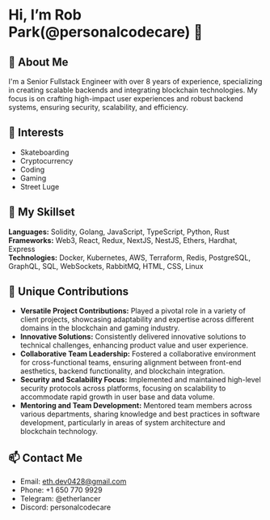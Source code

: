 # Hi, I’m Rob Park(@personalcodecare) 👋

## 🚀 About Me

I'm a Senior Fullstack Engineer with over 8 years of experience, specializing in creating scalable backends and integrating blockchain technologies. My focus is on crafting high-impact user experiences and robust backend systems, ensuring security, scalability, and efficiency.

## 👀 Interests

- Skateboarding
- Cryptocurrency
- Coding
- Gaming
- Street Luge

## 🔨 My Skillset

**Languages:** Solidity, Golang, JavaScript, TypeScript, Python, Rust  
**Frameworks:** Web3, React, Redux, NextJS, NestJS, Ethers, Hardhat, Express  
**Technologies:** Docker, Kubernetes, AWS, Terraform, Redis, PostgreSQL, GraphQL, SQL, WebSockets, RabbitMQ, HTML, CSS, Linux

## 🌟 Unique Contributions

- **Versatile Project Contributions:** Played a pivotal role in a variety of client projects, showcasing adaptability and expertise across different domains in the blockchain and gaming industry.
- **Innovative Solutions:** Consistently delivered innovative solutions to technical challenges, enhancing product value and user experience.
- **Collaborative Team Leadership:** Fostered a collaborative environment for cross-functional teams, ensuring alignment between front-end aesthetics, backend functionality, and blockchain integration.
- **Security and Scalability Focus:** Implemented and maintained high-level security protocols across platforms, focusing on scalability to accommodate rapid growth in user base and data volume.
- **Mentoring and Team Development:** Mentored team members across various departments, sharing knowledge and best practices in software development, particularly in areas of system architecture and blockchain technology.

## 📫 Contact Me

- Email: [eth.dev0428@gmail.com](mailto:eth.dev0428@gmail.com)
- Phone: +1 650 770 9929
- Telegram: @etherlancer
- Discord: personalcodecare
